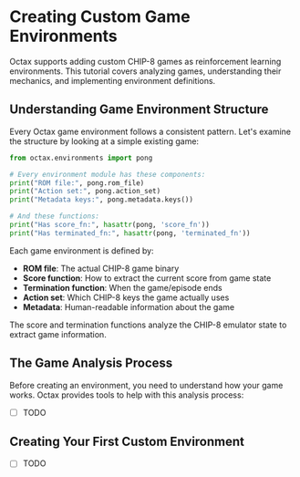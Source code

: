 # Creating Custom Game Environments

Octax supports adding custom CHIP-8 games as reinforcement learning environments. This tutorial covers analyzing games, understanding their mechanics, and implementing environment definitions.

## Understanding Game Environment Structure

Every Octax game environment follows a consistent pattern. Let's examine the structure by looking at a simple existing game:

```python
from octax.environments import pong

# Every environment module has these components:
print("ROM file:", pong.rom_file)
print("Action set:", pong.action_set)
print("Metadata keys:", pong.metadata.keys())

# And these functions:
print("Has score_fn:", hasattr(pong, 'score_fn'))
print("Has terminated_fn:", hasattr(pong, 'terminated_fn'))
```

Each game environment is defined by:
- **ROM file**: The actual CHIP-8 game binary
- **Score function**: How to extract the current score from game state
- **Termination function**: When the game/episode ends
- **Action set**: Which CHIP-8 keys the game actually uses
- **Metadata**: Human-readable information about the game

The score and termination functions analyze the CHIP-8 emulator state to extract game information.

## The Game Analysis Process

Before creating an environment, you need to understand how your game works. Octax provides tools to help with this analysis process:

- [ ] TODO

## Creating Your First Custom Environment

- [ ] TODO